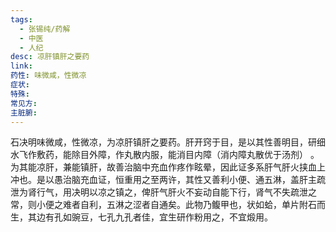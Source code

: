 ```yaml
---
tags:
  - 张锡纯/药解
  - 中医
  - 人纪
desc: 凉肝镇肝之要药
link: 
药性: 味微咸，性微凉
症状: 
特殊: 
常见方: 
主脏腑:
---
```


石决明味微咸，性微凉，为凉肝镇肝之要药。肝开窍于目，是以其性善明目，研细水飞作敷药，能除目外障，作丸散内服，能消目内障（消内障丸散优于汤剂） 。为其能凉肝，兼能镇肝，故善治脑中充血作疼作眩晕，因此证多系肝气肝火挟血上冲也。是以愚治脑充血证，恒重用之至两许，其性又善利小便、通五淋，盖肝主疏泄为肾行气，用决明以凉之镇之，俾肝气肝火不妄动自能下行，肾气不失疏泄之常，则小便之难者自利，五淋之涩者自通矣。此物乃鳆甲也，状如蛤，单片附石而生，其边有孔如豌豆，七孔九孔者佳，宜生研作粉用之，不宜煅用。